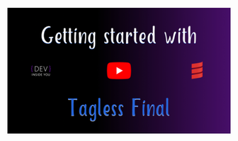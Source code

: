 [![Watch on YouTube](resources/thumbnail_youtube.jpg)](https://www.youtube.com/playlist?list=PLJGDHERh23x-3_T3Dua6Fwp4KlG0J25DI "Watch on YouTube")

